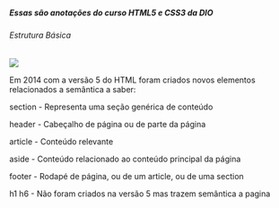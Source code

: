 ##### Essas são anotações do curso HTML5 e CSS3 da DIO

###### Estrutura Básica

![](C:\Users\jpaul\Desktop\Estrutura%20Basica%202.png)

Em 2014 com a versão 5 do HTML foram criados novos elementos relacionados a semântica a saber:

section - Representa uma seção genérica de conteúdo

header - Cabeçalho de página ou de parte da página

article - Conteúdo relevante

aside - Conteúdo relacionado ao conteúdo principal da página

footer - Rodapé de página, ou de um article, ou de uma section

h1 h6 - Não foram criados na versão 5 mas trazem semântica a pagina

</html>
